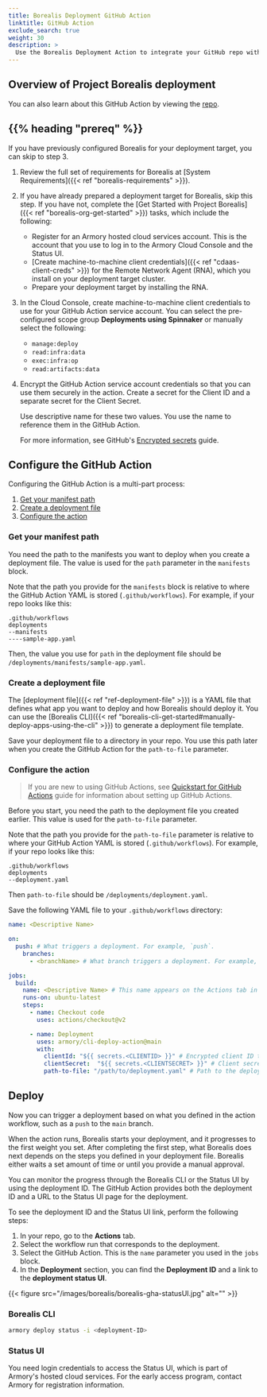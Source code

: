 ```yaml
---
title: Borealis Deployment GitHub Action
linktitle: GitHub Action
exclude_search: true
weight: 30
description: >
  Use the Borealis Deployment Action to integrate your GitHub repo with Armory's Project Borealis.
---
```


## Overview of Project Borealis deployment

You can also learn about this GitHub Action by viewing the [repo](https://github.com/armory/cli-deploy-action).

## {{% heading "prereq" %}}

If you have previously configured Borealis for your deployment target, you can skip to step 3.

1. Review the full set of requirements for Borealis at [System Requirements]({{< ref "borealis-requirements" >}}).
2. If you have already prepared a deployment target for Borealis, skip this step. If you have not, complete the [Get Started with Project Borealis]({{< ref "borealis-org-get-started" >}}) tasks, which include the following:

   - Register for an Armory hosted cloud services account. This is the account that you use to log in  to the Armory Cloud Console and the Status UI.
   - [Create machine-to-machine client credentials]({{< ref "cdaas-client-creds" >}}) for the Remote Network Agent (RNA), which you install on your deployment target cluster.
   - Prepare your deployment target by installing the RNA.

3. In the Cloud Console, create machine-to-machine client credentials to use for your GitHub Action service account. You can select the pre-configured scope group **Deployments using Spinnaker** or manually select the following:

   - `manage:deploy`
   - `read:infra:data`
   - `exec:infra:op`
   - `read:artifacts:data`

4. Encrypt the GitHub Action service account credentials so that you can use them securely in the action. Create a secret for the Client ID and a separate secret for the Client Secret.

   Use descriptive name for these two values. You use the name to reference them in the GitHub Action.

   For more information, see GitHub's [Encrypted secrets](https://docs.github.com/en/actions/security-guides/encrypted-secrets) guide.

## Configure the GitHub Action

Configuring the GitHub Action is a multi-part process:

1. [Get your manifest path](#get-your-manifest-path)
1. [Create a deployment file](#create-a-deployment-file)
1. [Configure the action](#configure-the-action)

### Get your manifest path

You need the path to the manifests you want to deploy when you create a deployment file. The value is used for the `path` parameter in the `manifests` block.

Note that the path you provide for the `manifests` block is relative to where the GitHub Action YAML is stored (`.github/workflows`). For example, if your repo looks like this:

```
.github/workflows
deployments
--manifests
----sample-app.yaml
```

Then, the value you use for `path` in the deployment file should be `/deployments/manifests/sample-app.yaml`.

### Create a deployment file

The [deployment file]({{< ref "ref-deployment-file" >}}) is a YAML file that defines what app you want to deploy and how Borealis should deploy it. You can use the [Borealis CLI]({{< ref "borealis-cli-get-started#manually-deploy-apps-using-the-cli" >}}) to generate a deployment file template.

Save your deployment file to a directory in your repo. You use this path later when you create the GitHub Action for the `path-to-file` parameter.

### Configure the action

> If you are new to using GitHub Actions, see [Quickstart for GitHub Actions](https://docs.github.com/en/actions/quickstart) guide for information about setting up GitHub Actions.

Before you start, you need the path to the deployment file you created earlier. This value is used for the `path-to-file` parameter.

Note that the path you provide for the `path-to-file` parameter is relative to where your GitHub Action YAML is stored (`.github/workflows`). For example, if your repo looks like this:

```
.github/workflows
deployments
--deployment.yaml
```
Then `path-to-file` should be `/deployments/deployment.yaml`.

Save the following YAML file to your `.github/workflows` directory:

```yaml
name: <Descriptive Name>

on:
  push: # What triggers a deployment. For example, `push`.
    branches:
      - <branchName> # What branch triggers a deployment. For example, `main`.

jobs:
  build:
    name: <Descriptive Name> # This name appears on the Actions tab in the GitHub UI.
    runs-on: ubuntu-latest
    steps:
      - name: Checkout code
        uses: actions/checkout@v2

      - name: Deployment
        uses: armory/cli-deploy-action@main
        with:
          clientId: "${{ secrets.<CLIENTID> }}" # Encrypted client ID that you created in the Armory Cloud Console that has been encrypted with GitHub's encrypted secrets. Replace <CLIENTD> with the name you gave your encrypted secret.
          clientSecret:  "${{ secrets.<CLIENTSECRET> }}" # Client secret that you created in the Armory Cloud Console that has been encrypted with GitHub's encrypted secrets. Replace <CLIENTSECRET> with the name you gave your encrypted secret.
          path-to-file: "/path/to/deployment.yaml" # Path to the deployment file. For more information, see the Create a deployment file section.
```

## Deploy

Now you can trigger a deployment based on what you defined in the action workflow, such as a `push` to the `main` branch.

When the action runs, Borealis starts your deployment, and it progresses to the first weight you set. After completing the first step, what Borealis does next depends on the steps you defined in your deployment file. Borealis either waits a set amount of time or until you provide a manual approval.

You can monitor the progress through the Borealis CLI or the Status UI by using the deployment ID. The GitHub Action provides both the deployment ID and a URL to the Status UI page for the deployment.

To see the deployment ID and the Status UI link, perform the following steps:

1. In your repo, go to the **Actions** tab.
2. Select the workflow run that corresponds to the deployment.
3. Select the GitHub Action. This is the `name` parameter you used in the `jobs` block.
4. In the **Deployment** section, you can find the **Deployment ID** and a link to the **deployment status UI**.

{{< figure src="/images/borealis/borealis-gha-statusUI.jpg" alt="" >}}

### Borealis CLI

```bash
armory deploy status -i <deployment-ID>
```

### Status UI

You need login credentials to access the Status UI, which is part of Armory's hosted cloud services. For the early access program, contact Armory for registration information.